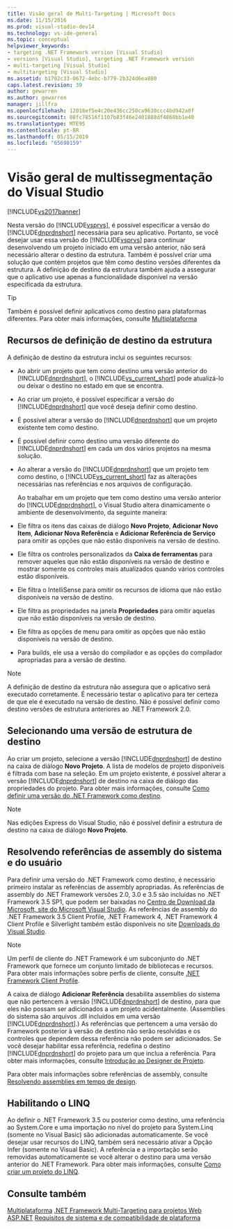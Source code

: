 ```yaml
---
title: Visão geral de Multi-Targeting | Microsoft Docs
ms.date: 11/15/2016
ms.prod: visual-studio-dev14
ms.technology: vs-ide-general
ms.topic: conceptual
helpviewer_keywords:
- targeting .NET Framework version [Visual Studio]
- versions [Visual Studio], targeting .NET Framework version
- multi-targeting [Visual Studio]
- multitargeting [Visual Studio]
ms.assetid: b1702c33-0672-4ebc-b779-2b324d6ea880
caps.latest.revision: 39
author: gewarren
ms.author: gewarren
manager: jillfra
ms.openlocfilehash: 12018ef5e4c20e436cc250ca9630ccc4bd942a0f
ms.sourcegitcommit: 08fc78516f1107b83f46e2401888df4868bb1e40
ms.translationtype: MTE95
ms.contentlocale: pt-BR
ms.lasthandoff: 05/15/2019
ms.locfileid: "65698159"
---
```

# <a name="visual-studio-multi-targeting-overview"></a>Visão geral de multissegmentação do Visual Studio
[!INCLUDE[vs2017banner](../includes/vs2017banner.md)]

Nesta versão do [!INCLUDE[vsprvs](../includes/vsprvs-md.md)], é possível especificar a versão do [!INCLUDE[dnprdnshort](../includes/dnprdnshort-md.md)] necessária para seu aplicativo. Portanto, se você desejar usar essa versão do [!INCLUDE[vsprvs](../includes/vsprvs-md.md)] para continuar desenvolvendo um projeto iniciado em uma versão anterior, não será necessário alterar o destino da estrutura. Também é possível criar uma solução que contém projetos que têm como destino versões diferentes da estrutura. A definição de destino da estrutura também ajuda a assegurar que o aplicativo use apenas a funcionalidade disponível na versão especificada da estrutura.

> [!TIP]
> Também é possível definir aplicativos como destino para plataformas diferentes. Para obter mais informações, consulte [Multiplataforma](../msbuild/msbuild-multitargeting-overview.md)

## <a name="framework-targeting-features"></a>Recursos de definição de destino da estrutura
 A definição de destino da estrutura inclui os seguintes recursos:

- Ao abrir um projeto que tem como destino uma versão anterior do [!INCLUDE[dnprdnshort](../includes/dnprdnshort-md.md)], o [!INCLUDE[vs_current_short](../includes/vs-current-short-md.md)] pode atualizá-lo ou deixar o destino no estado em que se encontra.

- Ao criar um projeto, é possível especificar a versão do [!INCLUDE[dnprdnshort](../includes/dnprdnshort-md.md)] que você deseja definir como destino.

- É possível alterar a versão do [!INCLUDE[dnprdnshort](../includes/dnprdnshort-md.md)] que um projeto existente tem como destino.

- É possível definir como destino uma versão diferente do [!INCLUDE[dnprdnshort](../includes/dnprdnshort-md.md)] em cada um dos vários projetos na mesma solução.

- Ao alterar a versão do [!INCLUDE[dnprdnshort](../includes/dnprdnshort-md.md)] que um projeto tem como destino, o [!INCLUDE[vs_current_short](../includes/vs-current-short-md.md)] faz as alterações necessárias nas referências e nos arquivos de configuração.

  Ao trabalhar em um projeto que tem como destino uma versão anterior do [!INCLUDE[dnprdnshort](../includes/dnprdnshort-md.md)], o Visual Studio altera dinamicamente o ambiente de desenvolvimento, da seguinte maneira:

- Ele filtra os itens das caixas de diálogo **Novo Projeto**, **Adicionar Novo Item**, **Adicionar Nova Referência** e **Adicionar Referência de Serviço** para omitir as opções que não estão disponíveis na versão de destino.

- Ele filtra os controles personalizados da **Caixa de ferramentas** para remover aqueles que não estão disponíveis na versão de destino e mostrar somente os controles mais atualizados quando vários controles estão disponíveis.

- Ele filtra o IntelliSense para omitir os recursos de idioma que não estão disponíveis na versão de destino.

- Ele filtra as propriedades na janela **Propriedades** para omitir aquelas que não estão disponíveis na versão de destino.

- Ele filtra as opções de menu para omitir as opções que não estão disponíveis na versão de destino.

- Para builds, ele usa a versão do compilador e as opções do compilador apropriadas para a versão de destino.

> [!NOTE]
> A definição de destino da estrutura não assegura que o aplicativo será executado corretamente. É necessário testar o aplicativo para ter certeza de que ele é executado na versão de destino. Não é possível definir como destino versões de estrutura anteriores ao .NET Framework 2.0.

## <a name="selecting-a-target-framework-version"></a>Selecionando uma versão de estrutura de destino
 Ao criar um projeto, selecione a versão [!INCLUDE[dnprdnshort](../includes/dnprdnshort-md.md)] de destino na caixa de diálogo **Novo Projeto**. A lista de modelos de projeto disponíveis é filtrada com base na seleção. Em um projeto existente, é possível alterar a versão [!INCLUDE[dnprdnshort](../includes/dnprdnshort-md.md)] de destino na caixa de diálogo das propriedades do projeto. Para obter mais informações, consulte [Como definir uma versão do .NET Framework como destino](../ide/how-to-target-a-version-of-the-dotnet-framework.md).

> [!NOTE]
> Nas edições Express do Visual Studio, não é possível definir a estrutura de destino na caixa de diálogo **Novo Projeto**.

## <a name="resolving-system-and-user-assembly-references"></a>Resolvendo referências de assembly do sistema e do usuário
 Para definir uma versão do .NET Framework como destino, é necessário primeiro instalar as referências de assembly apropriadas. As referências de assembly do .NET Framework versões 2.0, 3.0 e 3.5 são incluídas no .NET Framework 3.5 SP1, que podem ser baixadas no [Centro de Download da Microsoft, site do Microsoft Visual Studio](https://www.microsoft.com/download/details.aspx?id=25150). As referências de assembly do .NET Framework 3.5 Client Profile, .NET Framework 4, .NET Framework 4 Client Profile e Silverlight também estão disponíveis no site [Downloads do Visual Studio](http://go.microsoft.com/fwlink/?LinkId=179687).

> [!NOTE]
> Um perfil de cliente do .NET Framework é um subconjunto do .NET Framework que fornece um conjunto limitado de bibliotecas e recursos. Para obter mais informações sobre perfis de cliente, consulte [.NET Framework Client Profile](https://msdn.microsoft.com/library/f0219919-1f02-4588-8704-327a62fd91f1).

 A caixa de diálogo **Adicionar Referência** desabilita assemblies do sistema que não pertencem à versão [!INCLUDE[dnprdnshort](../includes/dnprdnshort-md.md)] de destino, para que eles não possam ser adicionados a um projeto acidentalmente. (Assemblies do sistema são arquivos .dll incluídos em uma versão [!INCLUDE[dnprdnshort](../includes/dnprdnshort-md.md)].) As referências que pertencem a uma versão do Framework posterior à versão de destino não serão resolvidas e os controles que dependem dessa referência não podem ser adicionados. Se você desejar habilitar essa referência, redefina o destino [!INCLUDE[dnprdnshort](../includes/dnprdnshort-md.md)] do projeto para um que inclua a referência.  Para obter mais informações, consulte [Introdução ao Designer de Projeto](https://msdn.microsoft.com/898dd854-c98d-430c-ba1b-a913ce3c73d7).

 Para obter mais informações sobre referências de assembly, consulte [Resolvendo assemblies em tempo de design](../msbuild/resolving-assemblies-at-design-time.md).

## <a name="enabling-linq"></a>Habilitando o LINQ
 Ao definir o .NET Framework 3.5 ou posterior como destino, uma referência ao System.Core e uma importação no nível do projeto para System.Linq (somente no Visual Basic) são adicionadas automaticamente. Se você desejar usar recursos do LINQ, também será necessário ativar a Opção Infer (somente no Visual Basic). A referência e a importação serão removidas automaticamente se você alterar o destino para uma versão anterior do .NET Framework. Para obter mais informações, consulte [Como criar um projeto do LINQ](https://msdn.microsoft.com/library/a929e653-09a3-44be-881f-68ca33f192b2).

## <a name="see-also"></a>Consulte também
[Multiplataforma](../msbuild/msbuild-multitargeting-overview.md)
[.NET Framework Multi-Targeting para projetos Web ASP.NET](https://msdn.microsoft.com/library/8b8145a9-62f6-4fc4-8a83-47b0487cbe76)
[Requisitos de sistema e de compatibilidade de plataforma](/visualstudio/productinfo/vs2015-compatibility-vs)
